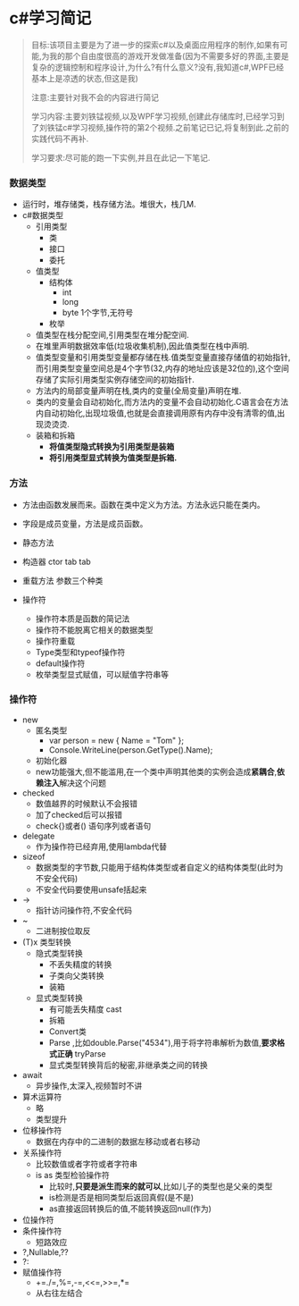 # c#学习简记

> 目标:该项目主要是为了进一步的探索c#以及桌面应用程序的制作,如果有可能,为我的那个自由度很高的游戏开发做准备(因为不需要多好的界面,主要是复杂的逻辑控制和程序设计,为什么?有什么意义?没有,我知道c#,WPF已经基本上是凉透的状态,但这是我)
>
> 注意:主要针对我不会的内容进行简记
>
> 学习内容:主要刘铁锰视频,以及WPF学习视频,创建此存储库时,已经学习到了刘铁锰c#学习视频,操作符的第2个视频.之前笔记已记,将复制到此.之前的实践代码不再补.
>
> 学习要求:尽可能的跑一下实例,并且在此记一下笔记.

### 数据类型

- 运行时，堆存储类，栈存储方法。堆很大，栈几M.
- c#数据类型
  - 引用类型
    - 类
    - 接口
    - 委托
  - 值类型
    - 结构体
      - int
      - long
      - byte 1个字节,无符号
    - 枚举
  - 值类型在栈分配空间,引用类型在堆分配空间.
  - 在堆里声明数据效率低(垃圾收集机制),因此值类型在栈中声明.
  - 值类型变量和引用类型变量都存储在栈.值类型变量直接存储值的初始指针,而引用类型变量空间总是4个字节(32,内存的地址应该是32位的),这个空间存储了实际引用类型实例存储空间的初始指针.
  - 方法内的局部变量声明在栈,类内的变量(全局变量)声明在堆.
  - 类内的变量会自动初始化,而方法内的变量不会自动初始化.C语言会在方法内自动初始化,出现垃圾值,也就是会直接调用原有内存中没有清零的值,出现烫烫烫.
  - 装箱和拆箱
    - **将值类型隐式转换为引用类型是装箱**
    - **将引用类型显式转换为值类型是拆箱.**

### 方法

- 方法由函数发展而来。函数在类中定义为方法。方法永远只能在类内。
- 字段是成员变量，方法是成员函数。
- 静态方法
- 构造器 ctor tab tab
- 重载方法 参数三个种类

- 操作符
  - 操作符本质是函数的简记法
  - 操作符不能脱离它相关的数据类型
  - 操作符重载
  - Type类型和typeof操作符
  - default操作符
  - 枚举类型显式赋值，可以赋值字符串等

### 操作符

- new
  - 匿名类型
    - var person = new { Name = "Tom" };
    - Console.WriteLine(person.GetType().Name);
  - 初始化器
  - new功能强大,但不能滥用,在一个类中声明其他类的实例会造成**紧耦合**,**依赖注入**解决这个问题
- checked
  - 数值越界的时候默认不会报错
  - 加了checked后可以报错
  - check{}或者()  语句序列或者语句
- delegate 
  - 作为操作符已经弃用,使用lambda代替
- sizeof
  - 数据类型的字节数,只能用于结构体类型或者自定义的结构体类型(此时为不安全代码)
  - 不安全代码要使用unsafe括起来
- ->
  - 指针访问操作符,不安全代码
- ~
  - 二进制按位取反
- (T)x  类型转换
  - 隐式类型转换
    - 不丢失精度的转换
    - 子类向父类转换
    - 装箱
  - 显式类型转换
    - 有可能丢失精度 cast
    - 拆箱
    - Convert类
    - Parse ,比如double.Parse("4534"),用于将字符串解析为数值,**要求格式正确** tryParse
    - 显式类型转换背后的秘密,非继承类之间的转换
- await
  - 异步操作,太深入,视频暂时不讲
- 算术运算符
  - 略
  - 类型提升
- 位移操作符
  - 数据在内存中的二进制的数据左移动或者右移动
- 关系操作符
  - 比较数值或者字符或者字符串
  - is as 类型检验操作符
    - 比较时,**只要是派生而来的就可以**,比如儿子的类型也是父亲的类型
    - is检测是否是相同类型后返回真假(是不是)
    - as直接返回转换后的值,不能转换返回null(作为)
- 位操作符
- 条件操作符
  - 短路效应
- ?,Nullable<T>,??
- ?:
- 赋值操作符
  - +=./=,%=,-=,<<=,>>=,*=
  - 从右往左结合